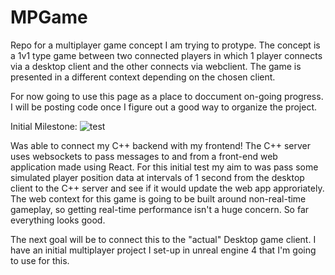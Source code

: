 # MPGame
Repo for a multiplayer game concept I am trying to protype.
The concept is a 1v1 type game between two connected players in which 1 player connects via a desktop client and the other connects via webclient.
The game is presented in a different context depending on the chosen client.


For now going to use this page as a place to doccument on-going progress. I will be posting code once I figure out a good way to organize the project.

Initial Milestone:
![test](https://user-images.githubusercontent.com/75456828/104115281-f27bc080-52ca-11eb-83c0-c54c0f78bef9.gif)

Was able to connect my C++ backend with my frontend! The C++ server uses websockets to pass messages to and from a front-end web application made using React.
For this initial test my aim to was pass some simulated player position data at intervals of 1 second from the desktop client to the C++ server and see if it would update the web app approriately. The  web context for this game is going to be built around non-real-time gameplay, so getting real-time performance isn't a huge concern. So far everything looks good. 

The next goal will be to connect this to the "actual" Desktop game client. I have an initial multiplayer project I set-up in unreal engine 4 that I'm going to use for this. 
